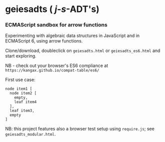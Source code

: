 # geiesadts ( _j_-_s_-ADT's)

### ECMAScript sandbox for arrow functions

Experimenting with algebraic data structures in JavaScript and in ECMAScript 6, using arrow functions.

Clone/download, doubleclick on `geiesadts.html` or `geiesadts_es6.html` and start exploring.

NB - check out your browser's ES6 compliance at `https://kangax.github.io/compat-table/es6/`

First use case: 
```
node item1 [
  node item2 [
    empty,
    leaf item4
  ],
  leaf item3,
  empty
] 
```

NB: this project features also a browser test setup using `require.js`; see `geiesadts_modular.html`.
